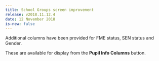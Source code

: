 ```yaml
---
title: School Groups screen improvement
release: v2018.11.12.4
date: 12 November 2018
is-new: false
---
```


Additional columns have been provided for FME status, SEN status and Gender.

These are available for display from the **Pupil Info Columns** button.